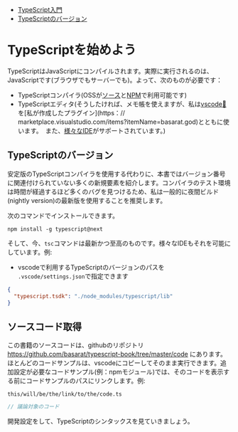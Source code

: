 * [TypeScript入門](#getting-started-with-typescript)
* [TypeScriptのバージョン](#typescript-version)

# TypeScriptを始めよう

TypeScriptはJavaScriptにコンパイルされます。実際に実行されるのは、JavaScriptです(ブラウザでもサーバーでも)。よって、次のものが必要です：

* TypeScriptコンパイラ(OSSが[ソース](https://github.com/Microsoft/TypeScript/)と[NPM](https://www.npmjs.com/package/typescript)で利用可能です)
* TypeScriptエディタ(そうしたければ、メモ帳を使えますが、私は[vscode🌹](https://code.visualstudio.com/)を[私が作成したプラグイン](https：// marketplace.visualstudio.com/items?itemName=basarat.god)とともに使います。　また、[様々なIDE](https://github.com/Microsoft/TypeScript/wiki/TypeScript-Editor-Support)がサポートされています。)


## TypeScriptのバージョン
安定版のTypeScriptコンパイラを使用する代わりに、本書ではバージョン番号に関連付けられていない多くの新規要素を紹介します。コンパイラのテスト環境は時間が経過するほど多くのバグを見つけるため、私は一般的に夜間ビルド(nightly version)の最新版を使用することを推奨します。

次のコマンドでインストールできます。

```
npm install -g typescript@next
```

そして、今、`tsc`コマンドは最新かつ至高のものです。様々なIDEもそれを可能にしています。例:

* vscodeで利用するTypeScriptのバージョンのパスを `.vscode/settings.json`で指定できます

```json
{
  "typescript.tsdk": "./node_modules/typescript/lib"
}
```

## ソースコード取得
この書籍のソースコードは、githubのリポジトリ https://github.com/basarat/typescript-book/tree/master/code にあります。
ほとんどのコードサンプルは、vscodeにコピーしてそのまま実行できます。追加設定が必要なコードサンプル(例：npmモジュール)では、そのコードを表示する前にコードサンプルのパスにリンクします。例:

`this/will/be/the/link/to/the/code.ts`
```ts
// 議論対象のコード
```

開発設定をして、TypeScriptのシンタックスを見ていきましょう。
